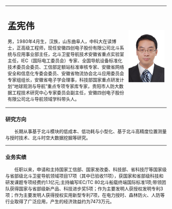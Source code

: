 <p>
<table border="0">
  <tr>
    <td width="75%">
      <h1>孟宪伟</h1>
      <p>男，1980年4月生，汉族，山东曲阜人，中科大在读博士，正高级工程师，现任安徽四创电子股份有限公司北斗系统与应用事业部主任，北斗卫星导航技术安徽省重点实验室主任，IEC（国际电工委员会）专家、全国导航设备标准化技术委员会委员、工信部定额站标准审核专家、安徽省网络安全和信息化专委会委员、安徽省物流协会北斗应用委员会专家组组长，安徽省电子学会理事，科技部国家重点研发计划“地球观测与导航”重点专项专家库专家，贵阳市人防大数据工程技术研究中心专家委员会副主任，安徽四创电子股份有限公司北斗导航领域学科带头人。</p>
    </td>
    <td width="25%">
      <img src="https://raw.githubusercontent.com/mengxw-git/mengxw/master/mengxianwei.png" width="100%">     
    </td>
  </tr>
</table>
</p> 

### 研究方向
&ensp;&ensp;&ensp;&ensp;长期从事基于北斗模块的低成本、低功耗与小型化、基于北斗高精度位置测量与授时技术、北斗时空大数据挖掘等研究。


------------------------------------------
### 业务实绩

&ensp;&ensp;&ensp;&ensp;任职以来，申请和主持国家工信部、国家发改委、科技部、省科技厅等国家级与省部级北斗卫星导航领域项目17项（其中已验收11项），获国家和省部级科技和研发课题专项经费约1.1亿元;主持编写IEC/TC 80北斗船载终端国际标准1项;带领团队获得国家与省部级新产品、科技进步奖5项；作为主要发明人获授权发明专利3项；作为主要发明人获得授权实用新型专利7项，在电力授时、森林防火、人防等行业取得了广泛应用，产生的经济效益约为7473万元。


